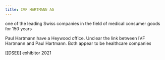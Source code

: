 ```yaml
---
title: IVF HARTMANN AG
---
```


one of the leading Swiss companies in the field of medical consumer goods for 150 years

Paul Hartmann have a Heywood office. Unclear the link between IVF Hartmann and Paul Hartmann. Both appear to be healthcare companies

[[DSEI]] exhibitor 2021